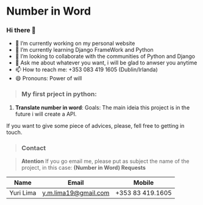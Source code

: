 <!-- Headings --> <!-- Strong --> <!-- Italics --> <!-- Blockquote --> <!-- Links --> <!-- UL --> <!-- OL --> <!-- Images --> <!-- Code Blocks --> <!-- Tables --> 
<!-- Task Lists -->
# Number in Word
### Hi there 👋
- 🔭 I’m currently working on my personal website
- 🌱 I’m currently learning Django FrameWork and Python
- 👯 I’m looking to collaborate with the communities of Python and Django
- 💬 Ask me about whatever you want, i will be glad to anwser you anytime
- 📫 How to reach me: +353 083 419 1605 (Dublin/Irlanda)
- 😄 Pronouns: Power of will

> ### My first prject in python:
1. **Translate number in word**:
  Goals: The main ideia this project is in the future i will create a API.

If you want to give some piece of advices, please, fell free to getting in touch.
  
> ### Contact

> **Atention** If you go email me, please put as subject the name of the project, in this case: **(Number in Word) Requests**

|  Name |  Email | Mobile  |
|-------|--------|---------|
|  Yuri Lima | y.m.lima19@gmail.com  | +353 83 419.1605  |
